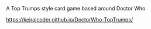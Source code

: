 A Top Trumps style card game based around Doctor Who


https://keirajcoder.github.io/DoctorWho-TopTrumps/
